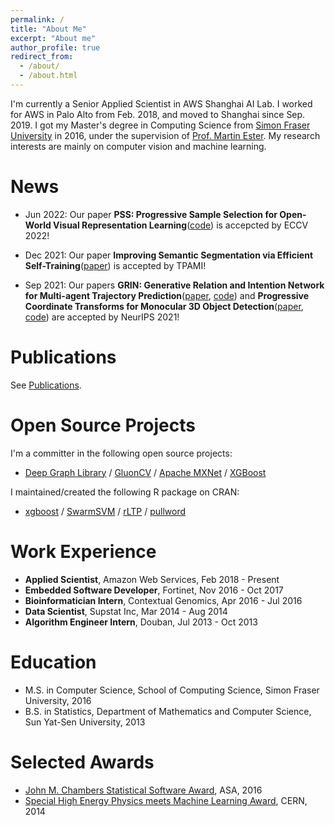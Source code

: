 ```yaml
---
permalink: /
title: "About Me"
excerpt: "About me"
author_profile: true
redirect_from: 
  - /about/
  - /about.html
---
```


I'm currently a Senior Applied Scientist in AWS Shanghai AI Lab. I worked for AWS in Palo Alto from Feb. 2018, and moved to Shanghai since Sep. 2019. I got my Master's degree in Computing Science from [Simon Fraser University](https://www.sfu.ca/) in 2016, under the supervision of [Prof. Martin Ester](https://www.cs.sfu.ca/~ester/). My research interests are mainly on computer vision and machine learning.

# News

- Jun 2022: Our paper **PSS: Progressive Sample Selection for Open-World Visual Representation Learning**([code](https://github.com/dmlc/dgl/tree/master/examples/pytorch/hilander/PSS)) is accepcted by ECCV 2022!

- Dec 2021: Our paper **Improving Semantic Segmentation via Efficient Self-Training**([paper](https://ieeexplore.ieee.org/document/9663011)) is accepted by TPAMI!

- Sep 2021: Our papers **GRIN: Generative Relation and Intention Network for Multi-agent Trajectory Prediction**([paper](https://proceedings.neurips.cc/paper/2021/hash/e3670ce0c315396e4836d7024abcf3dd-Abstract.html), [code](https://github.com/longyuanli/GRIN_NeurIPS21)) and **Progressive Coordinate Transforms for Monocular 3D Object Detection**([paper](https://proceedings.neurips.cc/paper/2021/hash/6f3ef77ac0e3619e98159e9b6febf557-Abstract.html), [code](https://github.com/amazon-research/progressive-coordinate-transforms)) are accepted by NeurIPS 2021!

# Publications

See [Publications](https://hetong007.github.io/publications/).

# Open Source Projects

I'm a committer in the following open source projects:

- [Deep Graph Library](https://www.dgl.ai/) / [GluonCV](https://gluon-cv.mxnet.io/) / [Apache MXNet](https://mxnet.apache.org/) / [XGBoost](https://xgboost.ai/)

I maintained/created the following R package on CRAN:

- [xgboost](https://cran.r-project.org/web//packages/xgboost/index.html) / [SwarmSVM](https://cran.r-project.org/web//packages/SwarmSVM/index.html) / [rLTP](https://cran.r-project.org/web//packages/rLTP/index.html) / [pullword](https://cran.r-project.org/web//packages/pullword/index.html)

# Work Experience

- **Applied Scientist**, Amazon Web Services, Feb 2018 - Present
- **Embedded Software Developer**, Fortinet, Nov 2016 - Oct 2017
- **Bioinformatician Intern**, Contextual Genomics, Apr 2016 - Jul 2016
- **Data Scientist**, Supstat Inc, Mar 2014 - Aug 2014
- **Algorithm Engineer Intern**, Douban, Jul 2013 - Oct 2013

# Education

- M.S. in Computer Science, School of Computing Science, Simon Fraser University, 2016
- B.S. in Statistics, Department of Mathematics and Computer Science, Sun Yat-Sen University, 2013

# Selected Awards

- [John M. Chambers Statistical Software Award](http://stat-computing.org/awards/jmc/winners.html), ASA, 2016
- [Special High Energy Physics meets Machine Learning Award](https://atlas.cern/updates/atlas-news/machine-learning-wins-higgs-challenge), CERN, 2014
